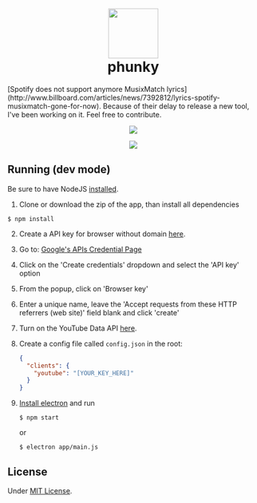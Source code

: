 <h1 align="center"><img src="https://cdn.rawgit.com/gabrieljmj/phunky/development/browser/assets/images/phunky-icon.svg" width="100"><br>phunky</h1>
[Spotify does not support anymore MusixMatch lyrics](http://www.billboard.com/articles/news/7392812/lyrics-spotify-musixmatch-gone-for-now). Because of their delay to release a new tool, I've been working on it. Feel free to contribute.

<p align="center"><img src="http://i.imgur.com/PkUycLF.png"></p>
<p align="center"><img src="http://i.imgur.com/jY2aHns.png"></p>

## Running (dev mode)
Be sure to have NodeJS [installed](https://nodejs.org/en/download/).

1. Clone or download the zip of the app, than install all dependencies
```cli
$ npm install
```

2. Create a API key for browser without domain [here](https://console.developers.google.com/apis/credentials).
 1. Go to: [Google's APIs Credential Page](https://console.developers.google.com/apis/credentials)
 2. Click on the 'Create credentials' dropdown and select the 'API key' option
 3. From the popup, click on 'Browser key'
 4. Enter a unique name, leave the 'Accept requests from these HTTP referrers (web site)' field blank and click 'create'
3. Turn on the YouTube Data API [here](https://console.developers.google.com/apis/api/youtube/overview).
4. Create a config file called ```config.json``` in the root:

    ```json
    {
      "clients": {
        "youtube": "[YOUR_KEY_HERE]"
      }
    }
    ```

5. [Install electron](http://electron.atom.io/) and run

    ```cli
    $ npm start
    ```

    or

    ```cli
    $ electron app/main.js
    ```

## License
Under [MIT License](https://github.com/gabrieljmj/phunky/blob/development/LICENSE).
